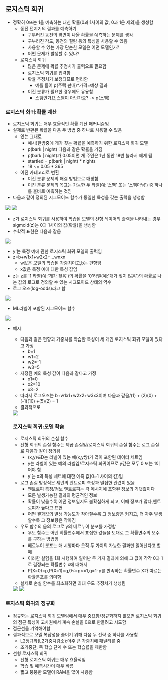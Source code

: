 ## 로지스틱 회귀
- 정확히 0또는 1을 예측하는 대신 확률(0과 1사이의 값, 0과 1은 제외)을 생성함 
  - 동전 던지기의 결과를 예측하기
    - 구부러진 동전의 앞면이 나올 확률을 예측하는 문제를 생각
    - 구부러진 각도, 동전의 질량 등의 특성을 사용할 수 있음 
    - 사용할 수 있는 가장 단순한 모델은 어떤 모델인가?
    - 어떤 문제가 발생할 수 있나?
  - 로지스틱 회귀
    - 많은 문제에 확률 추정치가 출력으로 필요함
    - 로지스틱 회귀를 입력함 
    - 확률 추정치가 보정되므로 편리함 
      - 예를 들어 p(주택 판매)*가격=예상 결과
    - 이진 분류가 필요한 경우에도 유용함 
      - 스팸인가요,스팸이 아닌가요? -> p(스팸)

### 로지스틱 회귀:확률 계산
- 로지스틱 회귀는 매우 효율적인 확률 계산 매커니즘임 
- 실제로 반환된 확률을 다음 두 방법 중 하나로 사용할 수 있음 
  - 있는 그대로
    - 예시)한밤중에 개가 짖는 확률을 예측하기 위한 로지스틱 회귀 모델 
    - p(bark | night) 다음과 같은 확률을 가짐 
    - p(bark | night)가 0.05이면 개 주인은 1년 동안 18번 놀라서 깨게 됨 
    - startled = p(bark | night) * nights
    - 18 ~= 0.05 * 365
  - 이진 카테고리로 변환
    - 이진 분류 문제의 해결 방법으로 매핑함 
    - 이진 분류 문제의 목표는 가능한 두 라벨(예:'스팸' 또는 '스팸아님') 중 하나를 올바로 예측하는 것임 
- 다음과 같이 정의된 시그모이드 함수가 동일한 특성을 갖는 출력을 생성함 
<img src="https://user-images.githubusercontent.com/32586985/70524254-1e88b780-1b88-11ea-95a6-e9d0d1fec30a.PNG">
<img src="https://user-images.githubusercontent.com/32586985/70524278-2a747980-1b88-11ea-99fb-eb19e1d82dcf.PNG">

- z가 로지스틱 회귀를 사용하여 학습된 모델의 선형 레이어의 출력을 나타내는 경우 sigmoid(z)는 0과 1사이의 값(확률)을 생성함 
- 수학적 표현은 다음과 같음 
<img src="https://user-images.githubusercontent.com/32586985/70524386-5e4f9f00-1b88-11ea-9789-810577b0a941.PNG">

- y'는 특정 예에 관한 로지스틱 회귀 모델의 출력임 
- z=b+w1x1+w2x2+...wnxn
  - w값은 모델의 학습된 가중치이고,b는 편향임
  - x값은 특정 예에 대한 특성 값임 
- z는 z를 '1'라벨(예:'개가 짖음')의 확률을 '0'라벨(예:'개가 짖지 않음')의 확률로 나눈 값의 로그로 정의할 수 있는 시그모이드 상태의 역수
- 로그 오즈(log-odds)라고 함 
<img src="https://user-images.githubusercontent.com/32586985/70524569-cb633480-1b88-11ea-96d4-44d367ebd913.PNG">

- ML라벨이 포함된 시그모이드 함수
<img src="https://user-images.githubusercontent.com/32586985/70524574-ce5e2500-1b88-11ea-81d5-dbd97c656fd4.PNG">

- 예시
  - 다음과 같은 편향과 가중치를 학습한 특성이 세 개인 로지스틱 회귀 모델이 있다고 가정
    - b=1
    - w1=2
    - w2=-1
    - w3=5
  - 지정된 예의 특성 값이 다음과 같다고 가정
    - x1=0
    - x2=10
    - x3=2
  - 따라서 로그오즈는 b+w1x1+w2x2+w3x3이며 다음과 같음/(1) + (2)(0) + (-1)(10) +(5)(2) = 1
  - 결과적으로
  <img src="https://user-images.githubusercontent.com/32586985/70524775-3ca2e780-1b89-11ea-81aa-dc7094212060.PNG">
  
  ### 로지스틱 회귀:모델 학습 
  - 로지스틱 회귀의 손실 함수
  - 선형 회귀의 손실 함수는 제곱 손실임/로지스틱 회귀의 손실 함수는 로그 손실로 다음과 같이 정의됨
    - (x,y)∈D는 라벨이 있는 예(x,y쌍)가 많이 포함된 데이터 세트임 
    - y는 라벨이 있는 예의 라벨임/로지스틱 회귀이므로 y값은 모두 0 또는 1이어야 함 
    - y'는 x의 특성 세트에 대한 예측 값(0~1 사이의 값)임 
  - 로그 손실 방정식은 섀넌의 엔트로피 측정과 밀접한 관련이 있음
    - 엔트로피 측정/정보 엔트로피는 각 메시지에 포함된 정보의 기댓값이다
    - 모든 발생가능한 결과의 평균적인 정보
    - 확률이 낮을수록 어떤 정보일지도 불확실하게 되고, 이때 정보가 많다,엔트로피가 높다고 표현
    - 어떤 결과값의 발생 가능도가 작아질수록 그 정보량은 커지고, 더 자주 발생할수록 그 정보량은 작아짐
  - 우도 함수의 음의 로그로 y의 베르누이 분포를 가정함 
    - 우도 함수는 어떤 확률변수에서 표집한 값들을 토대로 그 확률변수의 모수를 구하는 방법임 
    - 베르누이 분포는 매 시행마다 오직 두 가지의 가능한 결과만 일어난다고 할 때
    - 이러한 실험을 1회 시행하여 일어난 두 가지 결과에 의해 그 값이 각각 0과 1로 결정되는 확률변수 x에 대해서
    - P(X=0)=p,P(X=1)=q,0<=p<=1,q=1-p를 만족하는 확률변수 X가 따르는 확률분포를 의미함 
  - 실제로 손실 함수를 최소화하면 최대 우도 추정치가 생성됨   
  <img src="https://user-images.githubusercontent.com/32586985/70524841-678d3b80-1b89-11ea-945a-4ec0e7551072.PNG">
  <img src="https://user-images.githubusercontent.com/32586985/70524245-19c40380-1b88-11ea-915c-c0acfb92f7b3.PNG">
  
### 로지스틱 회귀의 정규화
- 정규화는 로지스틱 회귀 모델링에서 매우 중요함/정규화하지 않으면 로지스틱 회귀의 점근 특성이 고차원에서 계속 손실을 0으로 만들려고 시도함
- 점근선을 기억해야함
- 결과적으로 모델 복잡성을 줄이기 위해 다음 두 전략 중 하나를 사용함
  - L2정규화(L2가중치감소):아주 큰 가중치에 패널티를 줌 
  - 조기중단, 즉 학습 단계 수 또는 학습률을 제한함 
- 선형 로지스틱 회귀
  - 선형 로지스틱 회귀는 매우 효율적임 
  - 학습 및 예측시간이 매우 빠름 
  - 짧고 뚱뚱한 모델이 RAM을 많이 사용함 
